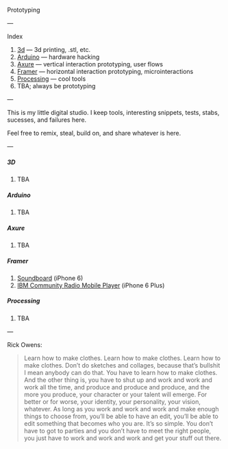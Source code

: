 Prototyping

—

Index

1. [3d](#3d) — 3d printing, .stl, etc.
2. [Arduino](#arduino) — hardware hacking
3. [Axure](#axure) — vertical interaction prototyping, user flows
4. [Framer](#framer) — horizontal interaction prototyping, microinteractions
5. [Processing](#processing) — cool tools
6. TBA; always be prototyping

—

This is my little digital studio. I keep tools, interesting snippets, tests, stabs, sucesses, and failures here. 

Feel free to remix, steal, build on, and share whatever is here.

—

##### 3D

1. TBA

##### Arduino

1. TBA

##### Axure

1. TBA

##### Framer

1. [Soundboard](http://labs.edouard.us/prototyping/framer/soundboard.framer/index.html) (iPhone 6)
2. [IBM Community Radio Mobile Player](http://labs.edouard.us/prototyping/framer/mobile-radio.framer/index.html) (iPhone 6 Plus)

##### Processing

1. TBA

—

Rick Owens:

> Learn how to make clothes. Learn how to make clothes. Learn how to make clothes. Don’t do sketches and collages, because that’s bullshit I mean anybody can do that. You have to learn how to make clothes. And the other thing is, you have to shut up and work and work and work all the time, and produce and produce and produce, and the more you produce, your character or your talent will emerge. For better or for worse, your identity, your personality, your vision, whatever. As long as you work and work and work and make enough things to choose from, you’ll be able to have an edit, you’ll be able to edit something that becomes who you are. It’s so simple. You don’t have to got to parties and you don’t have to meet the right people, you just have to work and work and work and get your stuff out there.
